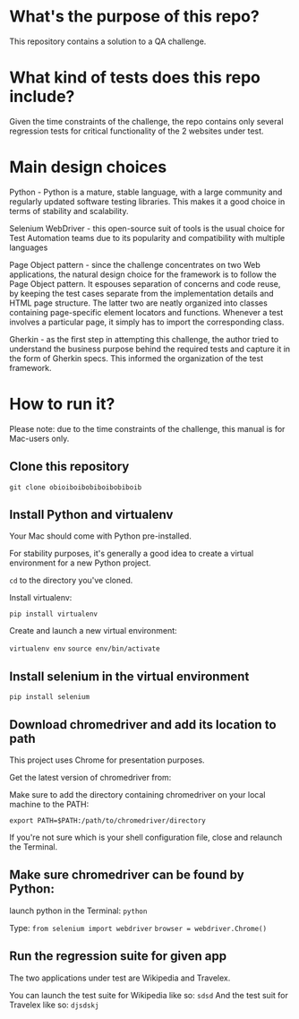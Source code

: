 # What's the purpose of this repo?

This repository contains a solution to a QA challenge.

# What kind of tests does this repo include?

Given the time constraints of the challenge, the repo
contains only several regression tests for critical functionality of
the 2 websites under test.

# Main design choices

Python - Python is a mature, stable language, with a large community and regularly
updated software testing libraries. This makes it a good choice in terms of stability
and scalability.

Selenium WebDriver - this open-source suit of tools is the usual choice
for Test Automation teams due to its popularity and compatibility with multiple
languages

Page Object pattern - since the challenge concentrates on two Web applications,
the natural design choice for the framework is to follow the Page Object pattern.
It espouses separation of concerns and code reuse, by keeping the test cases separate
from the implementation details and HTML page structure. The latter two are neatly
organized into classes containing page-specific element locators and functions.
Whenever a test involves a particular page, it simply has to import the corresponding class.

Gherkin - as the first step in attempting this challenge, the author tried to understand
the business purpose behind the required tests and capture it in the form of Gherkin specs.
This informed the organization of the test framework.

# How to run it?

Please note: due to the time constraints of the challenge, this manual is for
Mac-users only.

## Clone this repository

`git clone obioiboibobiboibobiboib`

## Install Python and virtualenv

Your Mac should come with Python pre-installed.

For stability purposes, it's generally a good idea to create a virtual
environment for a new Python project.

`cd` to the directory you've cloned.

Install virtualenv:

`pip install virtualenv`

Create and launch a new virtual environment:

`virtualenv env`
`source env/bin/activate`

## Install selenium in the virtual environment

`pip install selenium`

## Download chromedriver and add its location to path
This project uses Chrome for presentation purposes.

Get the latest version of chromedriver from:  

Make sure to add the directory containing chromedriver on your local
machine to the PATH:

`export PATH=$PATH:/path/to/chromedriver/directory`

If you're not sure which is your shell configuration file,
close and relaunch the Terminal.

## Make sure chromedriver can be found by Python:
launch python in the Terminal:
`python`  

Type:
`from selenium import webdriver`
`browser = webdriver.Chrome()`

## Run the regression suite for given app
The two applications under test are Wikipedia and Travelex.

You can launch the test suite for Wikipedia like so:
`sdsd`
And the test suit for Travelex like so:
`djsdskj`
